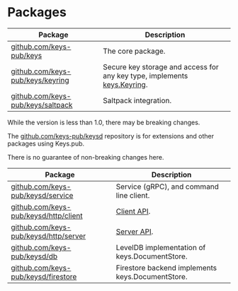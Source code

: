 # Packages

| Package                                                                                  | Description                                                                                                                            |
| ---------------------------------------------------------------------------------------- | -------------------------------------------------------------------------------------------------------------------------------------- |
| [github.com/keys-pub/keys](https://godoc.org/github.com/keys-pub/keys)                   | The core package.                                                                                                                      |
| [github.com/keys-pub/keys/keyring](https://godoc.org/github.com/keys-pub/keys/keyring)   | Secure key storage and access for any key type, implements [keys.Keyring](https://godoc.org/github.com/keys-pub/keys/keyring#Keyring). |
| [github.com/keys-pub/keys/saltpack](https://godoc.org/github.com/keys-pub/keys/saltpack) | Saltpack integration.                                                                                                                  |

While the version is less than 1.0, there may be breaking changes.

The [github.com/keys-pub/keysd](https://github.com/keys-pub/keysd) repository is for extensions and other packages using Keys.pub.

There is no guarantee of non-breaking changes here.

| Package                                                                                          | Description                                      |
| ------------------------------------------------------------------------------------------------ | ------------------------------------------------ |
| [github.com/keys-pub/keysd/service](https://godoc.org/github.com/keys-pub/keysd/service)         | Service (gRPC), and command line client.         |
| [github.com/keys-pub/keysd/http/client](https://godoc.org/github.com/keys-pub/keysd/http/client) | [Client API](restapi/README.md).                 |
| [github.com/keys-pub/keysd/http/server](https://godoc.org/github.com/keys-pub/keysd/http/server) | [Server API](restapi/README.md).                 |
| [github.com/keys-pub/keysd/db](https://godoc.org/github.com/keys-pub/keysd/db)                   | LevelDB implementation of keys.DocumentStore.    |
| [github.com/keys-pub/keysd/firestore](https://godoc.org/github.com/keys-pub/keysd/firestore)     | Firestore backend implements keys.DocumentStore. |
